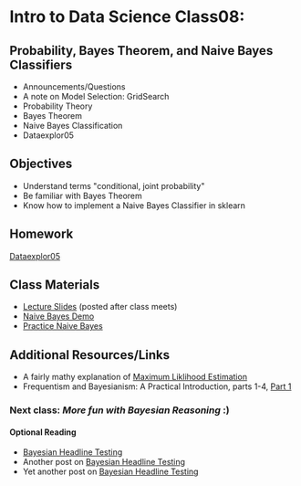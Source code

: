 Intro to Data Science Class08: 
=======

## Probability, Bayes Theorem, and Naive Bayes Classifiers

- Announcements/Questions
- A note on Model Selection: GridSearch
- Probability Theory
- Bayes Theorem
- Naive Bayes Classification
- Dataexplor05

## Objectives

* Understand terms "conditional, joint probability"
* Be familiar with Bayes Theorem
* Know how to implement a Naive Bayes Classifier in sklearn

## Homework

 [Dataexplor05](https://github.com/gads14-nyc/fall_2014_lessons/blob/master/dataexplor05/)

## Class Materials

* [Lecture Slides](https://github.com/gads14-nyc/fall_2014_lessons/blob/master/08_bayes/class08.pdf) (posted after class meets)
* [Naive Bayes Demo](http://nbviewer.ipython.org/github/gads14-nyc/fall_2014_lessons/blob/master/08_bayes/lab/naive_bayes.ipynb)
* [Practice Naive Bayes](http://nbviewer.ipython.org/github/gads14-nyc/fall_2014_lessons/blob/master/08_bayes/lab/naive_bayes_tweets.ipynb)

## Additional Resources/Links

* A fairly mathy explanation of [Maximum Liklihood Estimation](https://files.nyu.edu/mrg217/public/mle_introduction1.pdf)
* Frequentism and Bayesianism: A Practical Introduction, parts 1-4, [Part 1](http://jakevdp.github.io/blog/2014/03/11/frequentism-and-bayesianism-a-practical-intro/)

### Next class: *More fun with Bayesian Reasoning* :)

#### Optional Reading

* [Bayesian Headline Testing](http://jeroenjanssens.com/2013/08/18/bayesian-headline-testing-at-visual-revenue.html)
* Another post on [Bayesian Headline Testing](http://developers.lyst.com/data/2014/05/10/bayesian-ab-testing/)
* Yet another post on [Bayesian Headline Testing](http://www.bayesianwitch.com/blog/2014/bayesian_ab_test.html)